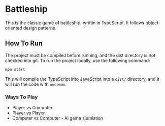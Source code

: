 # Battleship

This is the classic game of battleship, writtin in TypeScript. It follows object-oriented design patterns.

## How To Run

The project must be compiled before running, and the dist directory is not checked into git. To run the project locally, use the following command:

```bash
npm start
```

This will compile the TypeScript into JavaScript into a `dist/` directory, and it will run the code with `nodemon`.

### Ways To Play

- Player vs Computer
- Player vs Player
- Computer vs Computer - AI game siumlation
